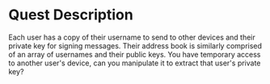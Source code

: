 # Quest Description

Each user has a copy of their username to send to other devices and their private key for signing messages. Their address book is similarly comprised of an array of usernames and their public keys. You have temporary access to another user's device, can you manipulate it to extract that user's private key?